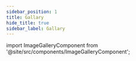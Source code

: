 ```yaml
---
sidebar_position: 1
title: Gallary
hide_title: true
sidebar_label: Gallary
---
```


import ImageGalleryComponent from '@site/src/components/ImageGalleryComponent';
